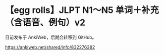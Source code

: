# 【egg rolls】JLPT N1～N5 单词＋补充（含语音、例句）v2

目前发布于 AnkiWeb，后期会转移到 GitHub。

https://ankiweb.net/shared/info/832276382
